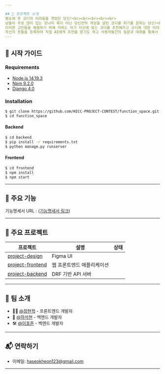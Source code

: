 ```yaml
---

## 📝 프로젝트 소개
평소에 옷 코디의 어려움을 겪었던 당신!<br><br><br><br><br>
남들이 주로 많이 입는 모나미 룩이 아닌 당신만의 개성을 살린 코디를 하기를 원하는 당신!<br><br><br><br><br>
이러한 고민들을 해결하기 위해 저희는 자기 자신에 맞는 코디를 추천해주고 코디에 대한 이야기를 만들 수 있는 웹을 개발하려 합니다.<br><br><br><br><br>
자신의 옷들을 등록하여 직접 AI에게 추천을 받기도 하고 사용자들간의 질문과 대화를 통해서 자신만의 스타일을 개발해 보세요!<br><br><br><br><br>
---
```



## 📂 시작 가이드

### Requirements
- [Node.js 14.19.3](https://nodejs.org/ca/blog/release/v14.19.3/)
- [Npm 9.2.0](https://www.npmjs.com/package/npm/v/9.2.0)
- [Django 4.0](https://www.djangoproject.com/)

### Installation
```bash
$ git clone https://github.com/HICC-PROJECT-CONTEST/function_space.git
$ cd function_space
```

#### Backend
```bash
$ cd backend
$ pip install -r requirements.txt
$ python manage.py runserver
```

#### Frontend
```bash
$ cd frontend
$ npm install
$ npm start
```

---

## 🌟 주요 기능

기능명세서 URL : ([기능명세서 링크](https://docs.google.com/spreadsheets/d/1e_FO8YSu4OdZW0wcP4rnMZz2V2IV9LSudk-nCkVu0AE/edit?gid=0#gid=0))


---

## 📌 주요 프로젝트

| 프로젝트 | 설명 | 상태 |
|----------|------|------
| [project-design](https://www.figma.com/design/8aBU1JPEZzQelXXQ1Q6X6C/OOTD-%ED%94%8C%EB%9E%AB%ED%8F%BC-%EB%94%94%EC%9E%90%EC%9D%B8-%EC%B4%88%EC%95%88?node-id=0-1&t=wBxIWzcezBUxPHcj-1) | Figma UI |
| [project-frontend](https://github.com/HICC-PROJECT-CONTEST/frontend) | 웹 프론트엔드 애플리케이션 |
| [project-backend](https://github.com/HICC-PROJECT-CONTEST/backend) | DRF 기반 API 서버 |

---

## 👥 팀 소개

- 👨‍💻 [@장현학](https://github.com/hyeonhakjang) - 프론트엔드 개발자
- 🧠 [@하석현](https://github.com/Haseokheon) - 백엔드 개발자
- 🛠️ [@이호준](https://github.com/hjlee51027) - 백엔드 개발자


---

## 📬 연락하기

- 이메일: haseokheon123@gmail.com

---

